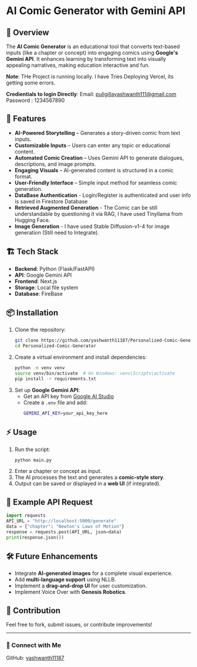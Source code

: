 # AI Comic Generator with Gemini API

## 📌 Overview
The **AI Comic Generator** is an educational tool that converts text-based inputs (like a chapter or concept) into engaging comics using **Google's Gemini API**. It enhances learning by transforming text into visually appealing narratives, making education interactive and fun.

**Note**: THe Project is running locally. I have Tries Deploying Vercel, its getting some errors.

**Credientials to login Directly**: 
Email: puligillayashwanth111@gmail.com
Password : 1234567890

## 🚀 Features
- **AI-Powered Storytelling** – Generates a story-driven comic from text inputs.
- **Customizable Inputs** – Users can enter any topic or educational content.
- **Automated Comic Creation** – Uses Gemini API to generate dialogues, descriptions, and image prompts.
- **Engaging Visuals** – AI-generated content is structured in a comic format.
- **User-Friendly Interface** – Simple input method for seamless comic generation.
- **DataBase Authentication** - Login/Register is authenticated and user info is saved in Firestore Database
- **Retrieved Augmented Generation** - The Comic can be still understandable by questioning it via RAG, I have used Tinyllama from Hugging Face.
- **Image Generation** - I have used Stable Diffusion-v1-4 for image generation (Still need to Integrate).

## 🏗️ Tech Stack
- **Backend**: Python (Flask/FastAPI)
- **API**: Google Gemini API
- **Frontend**: Next.js
- **Storage**: Local file system
- **Database**: FireBase

## 📦 Installation
1. Clone the repository:
   ```sh
   git clone https://github.com/yashwanth11187/Personalized-Comic-Generator.git
   cd Personalized-Comic-Generator
   ```
2. Create a virtual environment and install dependencies:
   ```sh
   python -m venv venv
   source venv/bin/activate  # On Windows: venv\Scripts\activate
   pip install -r requirements.txt
   ```
3. Set up **Google Gemini API**:
   - Get an API key from [Google AI Studio](https://ai.google.com/)
   - Create a `.env` file and add:
     ```sh
     GEMINI_API_KEY=your_api_key_here
     ```

## ⚡ Usage
1. Run the script:
   ```sh
   python main.py
   ```
2. Enter a chapter or concept as input.
3. The AI processes the text and generates a **comic-style story**.
4. Output can be saved or displayed in a **web UI** (if integrated).

## 📝 Example API Request
```python
import requests
API_URL = "http://localhost:5000/generate"
data = {"chapter": "Newton's Laws of Motion"}
response = requests.post(API_URL, json=data)
print(response.json())
```

## 🛠️ Future Enhancements
- Integrate **AI-generated images** for a complete visual experience.
- Add **multi-language support** using NLLB.
- Implement a **drag-and-drop UI** for user customization.
- Implement Voice Over with **Genesis Robotics**.

## 🤝 Contribution
Feel free to fork, submit issues, or contribute improvements!


---
### 🔗 Connect with Me
GitHub: [yashwanth11187](https://github.com/yashwanth11187)
